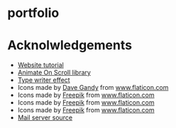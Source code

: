 # portfolio

# Acknolwledgements

* <a href="https://www.youtube.com/watch?v=T7PnWnTgusc">Website tutorial</a>
* <a href="https://github.com/michalsnik/aos" target="_blank">Animate On Scroll library</a>
* <a href="https://www.youtube.com/watch?v=POX3dT-pB4E">Type writer effect</a>
* Icons made by <a href="https://www.flaticon.com/authors/dave-gandy" title="Dave Gandy">Dave Gandy</a> from <a href="https://www.flaticon.com/" title="Flaticon"> www.flaticon.com</a>
* Icons made by <a href="https://www.flaticon.com/authors/freepik" title="Freepik">Freepik</a> from <a href="https://www.flaticon.com/" title="Flaticon"> www.flaticon.com</a>
* Icons made by <a href="https://www.flaticon.com/authors/freepik" title="Freepik">Freepik</a> from <a href="https://www.flaticon.com/" title="Flaticon"> www.flaticon.com</a>
* Icons made by <a href="https://www.flaticon.com/authors/freepik" title="Freepik">Freepik</a> from <a href="https://www.flaticon.com/" title="Flaticon"> www.flaticon.com</a>
* <a href="https://rcedras.herokuapp.com/">Mail server source</a>

